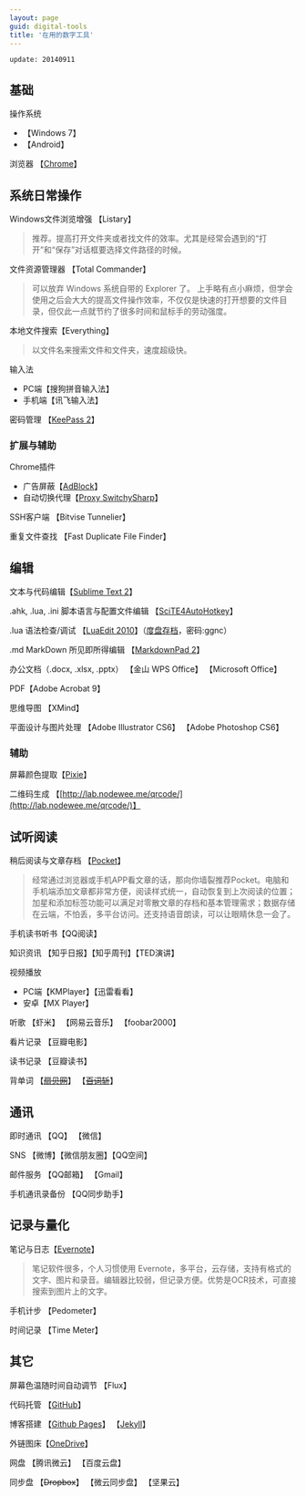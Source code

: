 ```yaml
---
layout: page
guid: digital-tools
title: '在用的数字工具'
---
```


`update: 20140911`

## 基础 ##

操作系统 

- 【Windows 7】 
- 【Android】


浏览器 【[Chrome](http://www.google.cn/intl/zh-CN/chrome/)】


## 系统日常操作 ##

Windows文件浏览增强 【Listary】
> 推荐。提高打开文件夹或者找文件的效率。尤其是经常会遇到的“打开”和“保存”对话框要选择文件路径的时候。

文件资源管理器 【Total Commander】
> 可以放弃 Windows 系统自带的 Explorer 了。 上手略有点小麻烦，但学会使用之后会大大的提高文件操作效率，不仅仅是快速的打开想要的文件目录，但仅此一点就节约了很多时间和鼠标手的劳动强度。

本地文件搜索【Everything】
> 以文件名来搜索文件和文件夹，速度超级快。

输入法

 - PC端【搜狗拼音输入法】
 - 手机端【讯飞输入法】


密码管理 【[KeePass 2](http://keepass.info/)】


### 扩展与辅助 ###

Chrome插件

 - 广告屏蔽【[AdBlock](https://chrome.google.com/webstore/detail/adblock/gighmmpiobklfepjocnamgkkbiglidom)】
- 自动切换代理【[Proxy SwitchySharp](https://chrome.google.com/webstore/detail/proxy-switchysharp/dpplabbmogkhghncfbfdeeokoefdjegm)】


SSH客户端 【Bitvise Tunnelier】


重复文件查找 【Fast Duplicate File Finder】


## 编辑 ##

文本与代码编辑【[Sublime Text 2](http://www.sublimetext.com/)】

.ahk, .lua, .ini 脚本语言与配置文件编辑 【[SciTE4AutoHotkey](http://fincs.ahk4.net/scite4ahk/)】

.lua 语法检查/调试
【[LuaEdit 2010](http://luaforge.net/projects/luaedit/)】（[度盘存档](http://pan.baidu.com/s/1mgDRrF6)，密码:ggnc）

.md MarkDown 所见即所得编辑
【[MarkdownPad 2](http://markdownpad.com/)】

办公文档（.docx, .xlsx, .pptx）
【金山 WPS Office】
【Microsoft Office】

PDF【Adobe Acrobat 9】

思维导图 【XMind】

平面设计与图片处理
【Adobe Illustrator CS6】
【Adobe Photoshop CS6】


### 辅助 ###

屏幕颜色提取【[Pixie](http://www.nattyware.com/pixie.php)】

二维码生成 【[http://lab.nodewee.me/qrcode/](http://lab.nodewee.me/qrcode/)】


## 试听阅读 ##

稍后阅读与文章存档 【[Pocket](https://getpocket.com/)】
> 经常通过浏览器或手机APP看文章的话，那向你墙裂推荐Pocket。电脑和手机端添加文章都非常方便，阅读样式统一，自动恢复到上次阅读的位置；加星和添加标签功能可以满足对零散文章的存档和基本管理需求；数据存储在云端，不怕丢，多平台访问。还支持语音朗读，可以让眼睛休息一会了。

手机读书听书【QQ阅读】

知识资讯 【知乎日报】【知乎周刊】【TED演讲】


视频播放

- PC端【KMPlayer】【迅雷看看】
- 安卓【MX Player】

听歌
【虾米】
【网易云音乐】
【foobar2000】

看片记录 【豆瓣电影】

读书记录 【豆瓣读书】


背单词
【<del>[扇贝网](http://www.shanbay.com/)</del>】
【<del>[百词斩](http://www.baicizhan.com/)</del>】


## 通讯 ##

即时通讯 【QQ】 【微信】

SNS 【微博】【微信朋友圈】【QQ空间】

邮件服务 【QQ邮箱】 【Gmail】

手机通讯录备份 【QQ同步助手】




## 记录与量化 ##

笔记与日志【[Evernote](http://evernote.com/)】
> 笔记软件很多，个人习惯使用 Evernote，多平台，云存储，支持有格式的文字、图片和录音。编辑器比较弱，但记录方便。优势是OCR技术，可直接搜索到图片上的文字。

手机计步 【Pedometer】

时间记录 【Time Meter】



## 其它 ##

屏幕色温随时间自动调节 【Flux】

代码托管 【[GitHub](http://github.com/)】

博客搭建
【[Github Pages](https://pages.github.com/)】
【[Jekyll](http://jekyllrb.com/)】

外链图床【[OneDrive](https://onedrive.live.com)】

网盘
【腾讯微云】
【百度云盘】

同步盘
【<del>Dropbox</del>】
【微云同步盘】
【坚果云】

